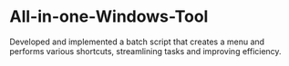 # All-in-one-Windows-Tool
Developed and implemented a batch script that creates a menu and performs various shortcuts, streamlining tasks and improving efficiency.
